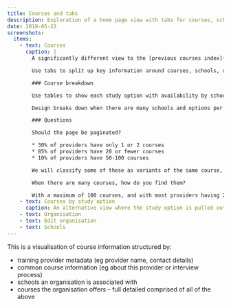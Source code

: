 ```yaml
---
title: Courses and tabs
description: Exploration of a home page view with tabs for courses, schools, default course and organisation details.
date: 2018-05-22
screenshots:
  items:
    - text: Courses
      caption: |
        A significantly different view to the [previous courses index](/publish-teacher-training-courses/course-with-parts#courses). Created alongside [course variants in search and compare](https://search-and-compare-beta.herokuapp.com/history/variants).

        Use tabs to split up key information around courses, schools, default course information and the organisation’s metadata.

        ### Course breakdown

        Use tables to show each study option with availability by school.

        Design breaks down when there are many schools and options per course. eg United Teaching National SCITT has about 10 schools with 4 variants (PGCE, QTS, salaried, no salary) which would be a table of 40 rows per course.

        ### Questions

        Should the page be paginated?

        * 30% of providers have only 1 or 2 courses
        * 85% of providers have 20 or fewer courses
        * 10% of providers have 50-100 courses

        We will classify some of these as variants of the same course, so numbers will be less. Some courses from School Direct schools may be bundled up into courses by the overall provider, so the number may increase. The net ought to be similar.

        When there are many courses, how do you find them?

        With a maximum of 100 courses, and with most providers having 20 or fewer courses, ordering by subject should be enough.
    - text: Courses by study option
      caption: An alternative view where the study option is pulled out of the table to reduce the number of rows for courses with many options and schools.
    - text: Organisation
    - text: Edit organisation
    - text: Schools
---
```


This is a visualisation of course information structured by:

* training provider metadata (eg provider name, contact details)
* common course information (eg about this provider or interview process)
* schools an organisation is associated with
* courses the organisation offers – full detailed comprised of all of the above
